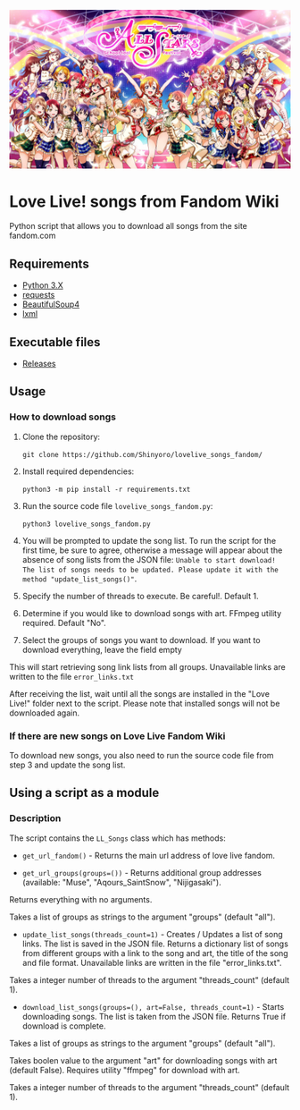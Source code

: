 ![logo](https://github.com/Shinyoro/lovelive_songs_fandom/blob/master/logo.jpg)

# Love Live! songs from Fandom Wiki
Python script that allows you to download all songs from the site fandom.com

## Requirements
  * [Python 3.X](https://python.org/)
  * [requests](https://pypi.org/project/requests/)
  * [BeautifulSoup4](https://pypi.org/project/beautifulsoup4/)
  * [lxml](https://pypi.org/project/lxml/)

## Executable files
  * [Releases](https://github.com/Shinyoro/lovelive_songs_fandom/releases)

## Usage

### How to download songs
 1. Clone the repository:

    `git clone https://github.com/Shinyoro/lovelive_songs_fandom/`

 2. Install required dependencies:

    `python3 -m pip install -r requirements.txt`

 3. Run the source code file `lovelive_songs_fandom.py`:

    `python3 lovelive_songs_fandom.py`

 4. You will be prompted to update the song list.
    To run the script for the first time, be sure to agree,
    otherwise a message will appear about the absence of song lists from the JSON file:
    `Unable to start download! The list of songs needs to be updated. Please update it with the method "update_list_songs()"`.

 5. Specify the number of threads to execute. Be careful!. Default 1.

 6. Determine if you would like to download songs with art. FFmpeg utility required. Default "No".

 7. Select the groups of songs you want to download.
    If you want to download everything, leave the field empty

This will start retrieving song link lists from all groups.
Unavailable links are written to the file `error_links.txt`

After receiving the list, wait until all the songs are installed in the "Love Live!" folder next to the script.
Please note that installed songs will not be downloaded again.

### If there are new songs on Love Live Fandom Wiki
To download new songs, you also need to run the source code file from step 3 and update the song list.

## Using a script as a module

### Description
The script contains the `LL_Songs` class which has methods:

  * `get_url_fandom()` - Returns the main url address of love live fandom.

  * `get_url_groups(groups=())` - Returns additional group addresses (available: "Muse", "Aqours_SaintSnow", "Nijigasaki").

  Returns everything with no arguments.

  Takes a list of groups as strings to the argument "groups" (default "all").

  * `update_list_songs(threads_count=1)` - Creates / Updates a list of song links. The list is saved in the JSON file.
  Returns a dictionary list of songs from different groups with a link to the song and art, the title of the song and file format.
  Unavailable links are written in the file "error_links.txt".

  Takes a integer number of threads to the argument "threads_count" (default 1).

  * `download_list_songs(groups=(), art=False, threads_count=1)` - Starts downloading songs.
  The list is taken from the JSON file. Returns True if download is complete.

  Takes a list of groups as strings to the argument "groups" (default "all").

  Takes boolen value to the argument "art" for downloading songs with art (default False).
  Requires utility "ffmpeg" for download with art.

  Takes a integer number of threads to the argument "threads_count" (default 1).
